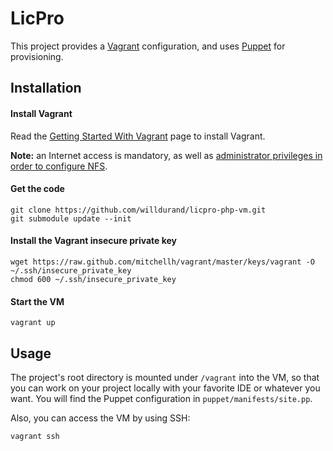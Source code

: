 LicPro
======

This project provides a [Vagrant](http://vagrantup.com/) configuration, and uses
[Puppet](http://puppetlabs.com/) for provisioning.


## Installation

#### Install Vagrant

Read the [Getting Started With
Vagrant](http://vagrantup.com/v1/docs/getting-started/index.html) page to
install Vagrant.

**Note:** an Internet access is mandatory, as well as [administrator privileges
in order to configure NFS](http://vagrantup.com/v1/docs/nfs.html).

#### Get the code

    git clone https://github.com/willdurand/licpro-php-vm.git
    git submodule update --init

#### Install the Vagrant insecure private key

    wget https://raw.github.com/mitchellh/vagrant/master/keys/vagrant -O ~/.ssh/insecure_private_key
    chmod 600 ~/.ssh/insecure_private_key

#### Start the VM

    vagrant up


## Usage

The project's root directory is mounted under `/vagrant` into the VM, so that
you can work on your project locally with your favorite IDE or whatever you
want. You will find the Puppet configuration in `puppet/manifests/site.pp`.

Also, you can access the VM by using SSH:

    vagrant ssh


